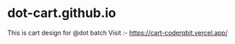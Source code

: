 # dot-cart.github.io
This is cart design for @dot batch
Visit :-
https://cart-coderqbit.vercel.app/
